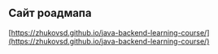 ## Сайт роадмапа

[https://zhukovsd.github.io/java-backend-learning-course/](https://zhukovsd.github.io/java-backend-learning-course/)
